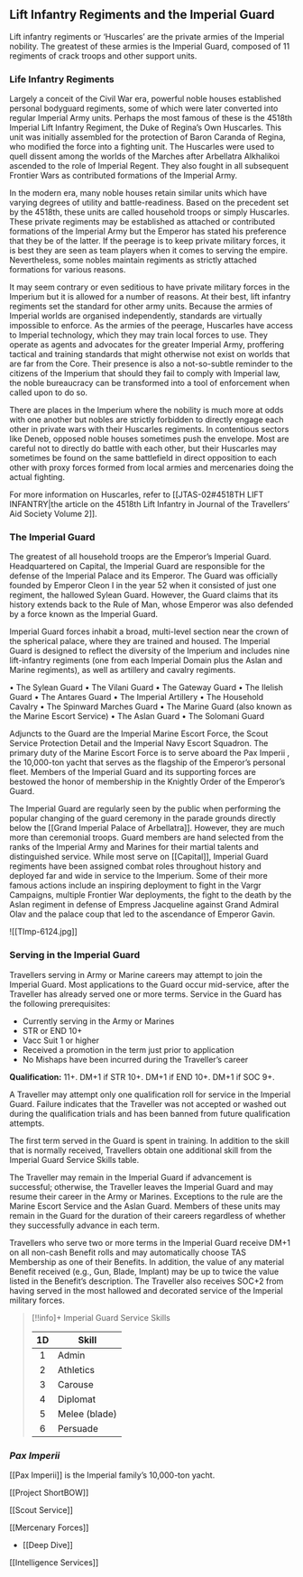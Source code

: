 ## Lift Infantry Regiments and the Imperial Guard

Lift infantry regiments or ‘Huscarles’ are the private armies of the Imperial nobility. The greatest of these armies is the Imperial Guard, composed of 11 regiments of crack troops and other support units.

### Life Infantry Regiments

Largely a conceit of the Civil War era, powerful noble houses established personal bodyguard regiments, some of which were later converted into regular Imperial Army units. Perhaps the most famous of these is the 4518th Imperial Lift Infantry Regiment, the Duke of Regina’s Own Huscarles. This unit was initially assembled for the protection of Baron Caranda of Regina, who modified the force into a fighting unit. The Huscarles were used to quell dissent among the worlds of the Marches after Arbellatra Alkhalikoi ascended to the role of Imperial Regent. They also fought in all subsequent Frontier Wars as contributed formations of the Imperial Army.

In the modern era, many noble houses retain similar units which have varying degrees of utility and battle-readiness. Based on the precedent set by the 4518th, these units are called household troops or simply Huscarles. These private regiments may be established as attached or contributed formations of the Imperial Army but the Emperor has stated his preference that they be of the latter. If the peerage is to keep private military forces, it is best they are seen as team players when it comes to serving the empire. Nevertheless, some nobles maintain regiments as strictly attached formations for various reasons.

It may seem contrary or even seditious to have private military forces in the Imperium but it is allowed for a number of reasons. At their best, lift infantry regiments set the standard for other army units. Because the armies of Imperial worlds are organised independently, standards are virtually impossible to enforce. As the armies of the peerage, Huscarles have access to Imperial technology, which they may train local forces to use. They operate as agents and advocates for the greater Imperial Army, proffering tactical and training standards that might otherwise not exist on worlds that are far from the Core. Their presence is also a not-so-subtle reminder to the citizens of the Imperium that should they fail to comply with Imperial law, the noble bureaucracy can be transformed into a tool of enforcement when called upon to do so.

There are places in the Imperium where the nobility is much more at odds with one another but nobles are strictly forbidden to directly engage each other in private wars with their Huscarles regiments. In contentious sectors like Deneb, opposed noble houses sometimes push the envelope. Most are careful not to directly do battle with each other, but their Huscarles may sometimes be found on the same battlefield in direct opposition to each other with proxy forces formed from local armies and mercenaries doing the actual fighting.

For more information on Huscarles, refer to [[JTAS-02#4518TH LIFT INFANTRY|the article on the 4518th Lift Infantry in Journal of the Travellers’ Aid Society Volume 2]].

### The Imperial Guard

The greatest of all household troops are the Emperor’s Imperial Guard. Headquartered on Capital, the Imperial Guard are responsible for the defense of the Imperial Palace and its Emperor. The Guard was officially founded by Emperor Cleon I in the year 52 when it consisted of just one regiment, the hallowed Sylean Guard. However, the Guard claims that its history extends back to the Rule of Man, whose Emperor was also defended by a force known as the Imperial Guard.

Imperial Guard forces inhabit a broad, multi-level section near the crown of the spherical palace, where they are trained and housed. The Imperial Guard is designed to reflect the diversity of the Imperium and includes nine lift-infantry regiments (one from each Imperial Domain plus the Aslan and Marine regiments), as well as artillery and cavalry regiments.

•  The Sylean Guard
•  The Vilani Guard
•  The Gateway Guard
•  The Ilelish Guard
•  The Antares Guard
•  The Imperial Artillery
•  The Household Cavalry
•  The Spinward Marches Guard
•  The Marine Guard (also known as the Marine Escort Service)
•  The Aslan Guard
•  The Solomani Guard

Adjuncts to the Guard are the Imperial Marine Escort Force, the Scout Service Protection Detail and the Imperial Navy Escort Squadron. The primary duty of the Marine Escort Force is to serve aboard the Pax Imperii , the 10,000-ton yacht that serves as the flagship of the Emperor’s personal fleet. Members of the Imperial Guard and its supporting forces are bestowed the honor of membership in the Knightly Order of the Emperor’s Guard.

The Imperial Guard are regularly seen by the public when performing the popular changing of the guard ceremony in the parade grounds directly below the [[Grand Imperial Palace of Arbellatra]]. However, they are much more than ceremonial troops. Guard members are hand selected from the ranks of the Imperial Army and Marines for their martial talents and distinguished service. While most serve on [[Capital]], Imperial Guard regiments have been assigned combat roles throughout history and deployed far and wide in service to the Imperium. Some of their more famous actions include an inspiring deployment to fight in the Vargr Campaigns, multiple Frontier War deployments, the fight to the death by the Aslan regiment in defense of Empress Jacqueline against Grand Admiral Olav and the palace coup that led to the ascendance of Emperor Gavin.

![[TImp-6124.jpg]]

### Serving in the Imperial Guard

Travellers serving in Army or Marine careers may attempt to join the Imperial Guard. Most applications to the Guard occur mid-service, after the Traveller has already served one or more terms. Service in the Guard has the following prerequisites:

- Currently serving in the Army or Marines
- STR or END 10+
- Vacc Suit 1 or higher
- Received a promotion in the term just prior to application
- No Mishaps have been incurred during the Traveller’s career

**Qualification:** 11+.
DM+1 if STR 10+. DM+1 if END 10+. DM+1 if SOC 9+.

A Traveller may attempt only one qualification roll for service in the Imperial Guard. Failure indicates that the Traveller was not accepted or washed out during the qualification trials and has been banned from future qualification attempts.

The first term served in the Guard is spent in training. In addition to the skill that is normally received, Travellers obtain one additional skill from the Imperial Guard Service Skills table.

The Traveller may remain in the Imperial Guard if advancement is successful; otherwise, the Traveller leaves the Imperial Guard and may resume their career in the Army or Marines. Exceptions to the rule are the Marine Escort Service and the Aslan Guard. Members of these units may remain in the Guard for the duration of their careers regardless of whether they successfully advance in each term.

Travellers who serve two or more terms in the Imperial Guard receive DM+1 on all non-cash Benefit rolls and may automatically choose TAS Membership as one of their Benefits. In addition, the value of any material Benefit received (e.g., Gun, Blade, Implant) may be up to twice the value listed in the Benefit’s description. The Traveller also receives SOC+2 from having served in the most hallowed and decorated service of the Imperial military forces.

> [!!info]+ Imperial Guard Service Skills
>
> |  1D | Skill         |
> | :-: | ------------- |
> |  1  | Admin         |
> |  2  | Athletics     |
> |  3  | Carouse       |
> |  4  | Diplomat      |
> |  5  | Melee (blade) |
> |  6  | Persuade      |

### _Pax Imperii_

[[Pax Imperii]] is the Imperial family’s 10,000-ton yacht.

[[Project ShortBOW]]

[[Scout Service]]

[[Mercenary Forces]]

- [[Deep Dive]]

[[Intelligence Services]]
